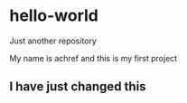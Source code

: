 # hello-world
Just another repository


My name is achref and this is my first project

## I have just changed this